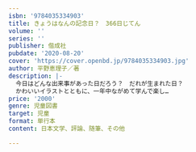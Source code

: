 ```yaml
---
isbn: '9784035334903'
title: きょうはなんの記念日？　366日じてん
volume: ''
series: ''
publisher: 偕成社
pubdate: '2020-08-20'
cover: 'https://cover.openbd.jp/9784035334903.jpg'
author: 平野恵理子／著
description: |-
  今日はどんな出来事があった日だろう？　だれが生まれた日？　
  かわいいイラストとともに、一年中ながめて学んで楽し…
price: '2000'
genre: 児童図書
target: 児童
format: 単行本
content: 日本文学、評論、随筆、その他

---
```

